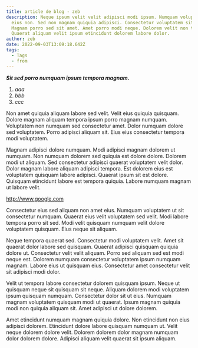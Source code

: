 ```yaml
---
title: article de blog - zeb
description: Neque ipsum velit velit adipisci modi ipsum. Numquam voluptatem
  eius non. Sed non magnam quiquia adipisci. Consectetur voluptatem sit eius.
  Magnam porro sed sit amet. Amet porro modi neque. Dolorem velit non tempora.
  Quaerat aliquam velit ipsum etincidunt dolorem labore dolor.
author: zeb
date: 2022-09-03T13:09:18.642Z
tags:
  - Tags
  - from
---
```

***Sit sed porro numquam ipsum tempora magnam.*** 

1. *aaa*
2. *bbb*
3. *ccc*

Non amet quiquia aliquam labore sed velit. Velit eius quiquia quisquam. Dolore magnam aliquam tempora ipsum porro magnam numquam. Voluptatem non numquam sed consectetur amet. Dolor numquam dolore sed voluptatem. Porro adipisci aliquam sit. Eius eius consectetur tempora modi voluptatem.

Magnam adipisci dolore numquam. Modi adipisci magnam dolorem ut numquam. Non numquam dolorem sed quiquia est dolore dolore. Dolorem modi ut aliquam. Sed consectetur adipisci quaerat voluptatem velit dolor. Dolor magnam labore aliquam adipisci tempora. Est dolorem eius est voluptatem quisquam labore adipisci. Quaerat ipsum sit est dolore. Quisquam etincidunt labore est tempora quiquia. Labore numquam magnam ut labore velit.



<http://www.google.com>



Consectetur eius sed aliquam non amet eius. Numquam voluptatem ut sit consectetur numquam. Quaerat eius velit voluptatem sed velit. Modi labore tempora porro sit sed. Modi velit quisquam numquam velit dolore voluptatem quisquam. Eius neque sit aliquam.

Neque tempora quaerat sed. Consectetur modi voluptatem velit. Amet sit quaerat dolor labore sed quisquam. Quaerat adipisci quisquam quiquia dolore ut. Consectetur velit velit aliquam. Porro sed aliquam sed est modi neque est. Dolorem numquam consectetur voluptatem ipsum numquam magnam. Labore eius ut quisquam eius. Consectetur amet consectetur velit sit adipisci modi dolor.

Velit ut tempora labore consectetur dolorem quisquam ipsum. Neque ut quisquam neque sit quisquam sit neque. Aliquam dolorem modi voluptatem ipsum quisquam numquam. Consectetur dolor sit ut eius. Numquam magnam voluptatem quisquam modi ut quaerat. Ipsum magnam quiquia modi non quiquia aliquam sit. Amet adipisci ut dolore dolorem.

Amet etincidunt numquam magnam quiquia dolore. Non etincidunt non eius adipisci dolorem. Etincidunt dolore labore quisquam numquam ut. Velit neque dolorem dolore velit. Dolorem dolorem dolor magnam numquam dolor dolorem dolore. Adipisci aliquam velit quaerat sit ipsum aliquam.